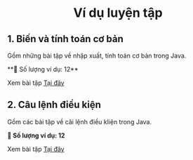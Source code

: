 <div align="center">

# Ví dụ luyện tập
</div>

## 1. Biến và tính toán cơ bản

Gồm những bài tập về nhập xuất, tính toán cơ bản trong Java.

️**🎯 Số lượng ví dụ: 12**

Xem bài tập [Tại đây](./basic-variable-and-calculations/readme.md)

## 2. Câu lệnh điều kiện

Gồm các bài tập về câi lệnh điều kliện trong Java.

**🎯 Số lượng ví dụ: 12**

Xem bài tập [Tại đây](./basic-conditional-statement/Readme.md)